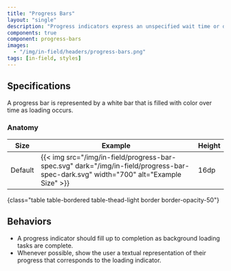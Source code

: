 ```yaml
---
title: "Progress Bars"
layout: "single"
description: "Progress indicators express an unspecified wait time or display the length of a process."
components: true
component: progress-bars
images:
  - "/img/in-field/headers/progress-bars.png"
tags: [in-field, styles]
---
```


## Specifications

A progress bar is represented by a white bar that is filled with color over time as loading occurs.

### Anatomy

<!-- prettier-ignore-start -->
| Size    | Example                                                                                                                              | Height |
| ------- | ------------------------------------------------------------------------------------------------------------------------------------ |--------|
| Default | {{< img src="/img/in-field/progress-bar-spec.svg" dark="/img/in-field/progress-bar-spec-dark.svg" width="700" alt="Example Size" >}} | 16dp   |
{class="table table-bordered table-thead-light border border-opacity-50"}
<!-- prettier-ignore-end -->

## Behaviors

- A progress indicator should fill up to completion as background loading tasks are complete.
- Whenever possible, show the user a textual representation of their progress that corresponds to the loading indicator.
